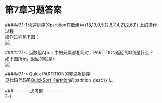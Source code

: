 第7章习题答案
=
#####7.1-1 快速排序的partition在数组A=⟨13,19,9,5,12,8,7,4,21,2,6,11⟩.上的操作过程  
操作过程见下图：  
![](https://github.com/zhuxiuwei/CLRS/blob/master/Images/7.1-1.png)  

#####7.1-2 当数组A[p..r]中的元素都相同时，PARTITION返回的Q值是什么？  
如下图所示，返回的就是r:    
![](https://github.com/zhuxiuwei/CLRS/blob/master/Images/7.1-2.png)  

#####7.1-4 Quick PARTITION的非递增排序  
见代码代码见[QuickSort_Partition](https://github.com/zhuxiuwei/CLRS/blob/master/src/chap07/QuickSort_Partition.java)的partition_desc方法。  

###-------- 思考题 ----------  
7-1  
